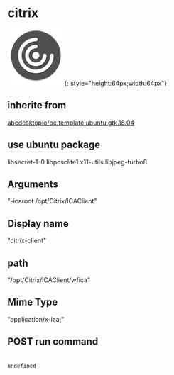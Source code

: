 # citrix
![icaclient.svg](/applications/icons/icaclient.svg){: style="height:64px;width:64px"}
## inherite from
[abcdesktopio/oc.template.ubuntu.gtk.18.04](abcdesktopio/oc.template.ubuntu.gtk.18.04.md)
## use ubuntu package
libsecret-1-0 libpcsclite1 x11-utils libjpeg-turbo8
## Arguments
"-icaroot /opt/Citrix/ICAClient"
## Display name
"citrix-client"
## path
"/opt/Citrix/ICAClient/wfica"
## Mime Type
"application/x-ica;"
## POST run command

```

undefined
```
